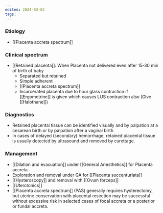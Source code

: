 ```yaml
---
edited: 2024-03-02
tags:
---
```

### Etiology
- [[Placenta accreta spectrum]] 
### Clinical spectrum
- [[Retained placenta]]: When Placenta not delivered even after 15-30 min of birth of baby 
	- Separated but retained
	- Simple adherent
	- [[Placenta accreta spectrum]] 
	- Incarcerated placenta due to hour glass contraction if [[Ergometrine]] is given which causes LUS contraction also (Give [[Halothane]]) 
### Diagnostics
- Retained placental tissue can be identified visually and by palpation at a cesarean birth or by palpation after a vaginal birth.
- In cases of delayed (secondary) hemorrhage, retained placental tissue is usually detected by ultrasound and removed by curettage.
### Management
- [[Dilation and evacuation]] under [[General Anesthetics]] for Placenta accreta
- Exploration and removal under GA for [[Placenta succenturiata]] 
- [[Hysteroscopy]] and removal with [[Ovum forceps]] 
- [[Uterotonics]]
- [[Placenta accreta spectrum]] (PAS) generally requires hysterectomy, but uterine conservation with placental resection may be successful without excessive risk in selected cases of focal accreta or a posterior or fundal accreta.



